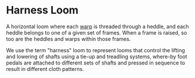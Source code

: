 # Harness Loom

A horizontal loom where each [warp](warp) is threaded through a heddle, and each heddle belongs to one of a given set of frames. When a frame is raised, so too are the heddles and warps within those frames. 

We use the term "harness" loom to represent looms that control the lifting and lowering of shafts using a tie-up and treadling systems, where-by foot pedals are attached to different sets of shafts and pressed in sequence to result in different cloth patterns. 
